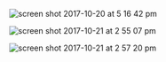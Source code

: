 
![screen shot 2017-10-20 at 5 16 42 pm](https://user-images.githubusercontent.com/29441324/31845864-7e6a1558-b5ba-11e7-91f0-fbfe65e3b0fc.png)



![screen shot 2017-10-21 at 2 55 07 pm](https://user-images.githubusercontent.com/29441324/31856189-fea7be2c-b66f-11e7-84fd-dc47dd9aa0ce.png)

![screen shot 2017-10-21 at 2 57 20 pm](https://user-images.githubusercontent.com/29441324/31856199-2a617a76-b670-11e7-9a57-917328dbe3bd.png)
